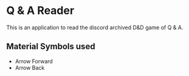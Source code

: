 # Q & A Reader

This is an application to read the discord archived D&D game of Q & A.

## Material Symbols used

- Arrow Forward
- Arrow Back

